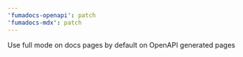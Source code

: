 ```yaml
---
'fumadocs-openapi': patch
'fumadocs-mdx': patch
---
```


Use full mode on docs pages by default on OpenAPI generated pages

